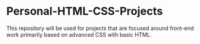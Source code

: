 # Personal-HTML-CSS-Projects
This repository will be used for projects that are focused around front-end work primarily based on advanced CSS with basic HTML.
